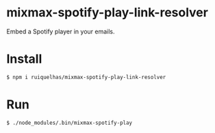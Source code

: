 # mixmax-spotify-play-link-resolver

Embed a Spotify player in your emails.

# Install

```bash
$ npm i ruiquelhas/mixmax-spotify-play-link-resolver
```

# Run

```bash
$ ./node_modules/.bin/mixmax-spotify-play
```
